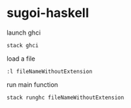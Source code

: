 # sugoi-haskell

launch ghci
```
stack ghci
```

load a file
```
:l fileNameWithoutExtension
```

run main function
```
stack runghc fileNameWithoutExtension
```